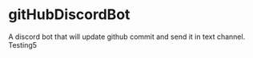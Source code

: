 # gitHubDiscordBot
A discord bot that will update github commit and send it in text channel. Testing5
